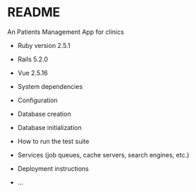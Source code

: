 # README

An Patients Management App for clinics

* Ruby version 2.5.1
* Rails 5.2.0
* Vue 2.5.16

* System dependencies

* Configuration

* Database creation

* Database initialization

* How to run the test suite

* Services (job queues, cache servers, search engines, etc.)

* Deployment instructions

* ...
